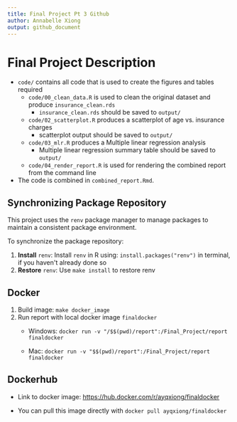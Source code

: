 ```yaml
---
title: Final Project Pt 3 Github
author: Annabelle Xiong
output: github_document
---
```


# Final Project Description

-   `code/` contains all code that is used to create the figures and tables required
    -   `code/00_clean_data.R` is used to clean the original dataset and produce `insurance_clean.rds`
        -   `insurance_clean.rds` should be saved to `output/`
    -   `code/02_scatterplot.R` produces a scatterplot of age vs. insurance charges
        -   scatterplot output should be saved to `output/`
    -   `code/03_mlr.R` produces a Multiple linear regression analysis
        -   Multiple linear regression summary table should be saved to `output/`
    -   `code/04_render_report.R` is used for rendering the combined report from the command line
-   The code is combined in `combined_report.Rmd`.

## Synchronizing Package Repository

This project uses the `renv` package manager to manage packages to maintain a consistent package environment.

To synchronize the package repository:

1.  **Install** `renv`: Install `renv` in R using: `install.packages("renv")` in terminal, if you haven't already done so
2.  **Restore** `renv`: Use `make install` to restore renv

## Docker

1.  Build image: `make docker_image`
2.  Run report with local docker image `finaldocker`
    -   Windows: `docker run -v "/$$(pwd)/report":/Final_Project/report finaldocker`

    -   Mac: `docker run -v "$$(pwd)/report":/Final_Project/report finaldocker`

## Dockerhub

-   Link to docker image: <https://hub.docker.com/r/ayqxiong/finaldocker>

-   You can pull this image directly with `docker pull ayqxiong/finaldocker`
